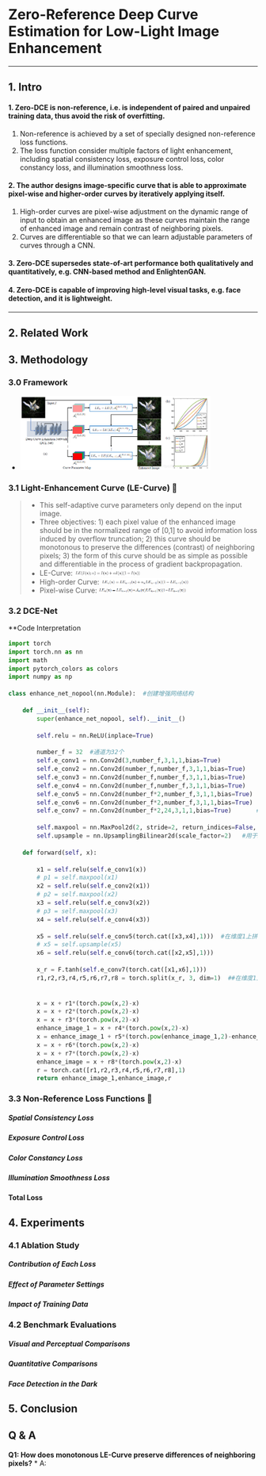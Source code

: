 # Zero-Reference Deep Curve Estimation for Low-Light Image Enhancement
* * *
## 1. Intro
#### 1. Zero-DCE is non-reference, i.e. is independent of paired and unpaired training data, thus avoid the risk of overfitting.
   1. Non-reference is achieved by a set of specially designed non-reference loss functions.
   2. The loss function consider multiple factors of light enhancement, including spatial consistency loss, exposure control loss, color constancy loss, and illumination smoothness loss.
#### 2. The author designs image-specific curve that is able to approximate pixel-wise and higher-order curves by iteratively applying itself.
   1. High-order curves are pixel-wise adjustment on the dynamic range of input to obtain an enhanced image as these curves maintain the range of enhanced image and remain contrast of neighboring pixels.
   2. Curves are differentiable so that we can learn adjustable parameters of curves through a CNN.
#### 3. Zero-DCE supersedes state-of-art performance both qualitatively and quantitatively, e.g. CNN-based method and EnlightenGAN.
#### 4. Zero-DCE is capable of improving high-level visual tasks, e.g. face detection, and it is lightweight.
* * * 
## 2. Related Work

## 3. Methodology
### 3.0 Framework
* <img src="https://raw.githubusercontent.com/TheLissandra1/Nest-of-Lisa/master/ImageLinks_LIME_Zero_DCE/DCENetFramework.png" width="80%">
### 3.1 Light-Enhancement Curve (LE-Curve) 💜
   > * This self-adaptive curve parameters only depend on the input image.
   > * Three objectives: 1) each pixel value of the enhanced image should be in the normalized range of [0,1] to avoid information loss induced by overflow truncation; 2) this curve should be monotonous to preserve the differences (contrast) of neighboring pixels; 3) the form of this curve should be as simple as possible and  differentiable in the process of gradient backpropagation.
   > * LE-Curve: 
   >   <img src='https://raw.githubusercontent.com/TheLissandra1/Nest-of-Lisa/master/ImageLinks_LIME_Zero_DCE/LECurve.png' width="30%">
   > * High-order Curve:
   >   <img src="https://raw.githubusercontent.com/TheLissandra1/Nest-of-Lisa/master/ImageLinks_LIME_Zero_DCE/High_Order_Curve.png" width="40%">
   > * Pixel-wise Curve:
   >   <img src="https://raw.githubusercontent.com/TheLissandra1/Nest-of-Lisa/master/ImageLinks_LIME_Zero_DCE/Pixel-wise_Curve.png" width="40%">
### 3.2 DCE-Net

**Code Interpretation
```python
import torch
import torch.nn as nn
import math
import pytorch_colors as colors
import numpy as np

class enhance_net_nopool(nn.Module):  #创建增强网络结构

	def __init__(self):
		super(enhance_net_nopool, self).__init__()

		self.relu = nn.ReLU(inplace=True) 

		number_f = 32  #通道为32个
		self.e_conv1 = nn.Conv2d(3,number_f,3,1,1,bias=True) 
		self.e_conv2 = nn.Conv2d(number_f,number_f,3,1,1,bias=True) 
		self.e_conv3 = nn.Conv2d(number_f,number_f,3,1,1,bias=True) 
		self.e_conv4 = nn.Conv2d(number_f,number_f,3,1,1,bias=True) 
		self.e_conv5 = nn.Conv2d(number_f*2,number_f,3,1,1,bias=True) 
		self.e_conv6 = nn.Conv2d(number_f*2,number_f,3,1,1,bias=True) 
		self.e_conv7 = nn.Conv2d(number_f*2,24,3,1,1,bias=True)       #创建7个卷积层

		self.maxpool = nn.MaxPool2d(2, stride=2, return_indices=False, ceil_mode=False)   #最大池化层
		self.upsample = nn.UpsamplingBilinear2d(scale_factor=2)   #用于2D数据的线性插值算法  
		
	def forward(self, x):   

		x1 = self.relu(self.e_conv1(x))
		# p1 = self.maxpool(x1)
		x2 = self.relu(self.e_conv2(x1))
		# p2 = self.maxpool(x2)
		x3 = self.relu(self.e_conv3(x2))
		# p3 = self.maxpool(x3)
		x4 = self.relu(self.e_conv4(x3))

		x5 = self.relu(self.e_conv5(torch.cat([x3,x4],1)))  #在维度1上拼接x3,x4
		# x5 = self.upsample(x5)
		x6 = self.relu(self.e_conv6(torch.cat([x2,x5],1)))

		x_r = F.tanh(self.e_conv7(torch.cat([x1,x6],1)))
		r1,r2,r3,r4,r5,r6,r7,r8 = torch.split(x_r, 3, dim=1)  ##在维度1上进行划分，每大块包含3个小块


		x = x + r1*(torch.pow(x,2)-x)
		x = x + r2*(torch.pow(x,2)-x)
		x = x + r3*(torch.pow(x,2)-x)
		enhance_image_1 = x + r4*(torch.pow(x,2)-x)		
		x = enhance_image_1 + r5*(torch.pow(enhance_image_1,2)-enhance_image_1)		
		x = x + r6*(torch.pow(x,2)-x)	
		x = x + r7*(torch.pow(x,2)-x)
		enhance_image = x + r8*(torch.pow(x,2)-x)
		r = torch.cat([r1,r2,r3,r4,r5,r6,r7,r8],1)
		return enhance_image_1,enhance_image,r
```

### 3.3 Non-Reference Loss Functions 💜 
##### Spatial Consistency Loss
##### Exposure Control Loss
##### Color Constancy Loss
##### Illumination Smoothness Loss
#### Total Loss

## 4. Experiments
### 4.1 Ablation Study
##### Contribution of Each Loss
##### Effect of Parameter Settings
##### Impact of Training Data

### 4.2 Benchmark Evaluations
##### Visual and Perceptual Comparisons
##### Quantitative Comparisons
##### Face Detection in the Dark

## 5. Conclusion


## Q & A 
**Q1: How does monotonous LE-Curve preserve differences of neighboring pixels?**
    * A:

